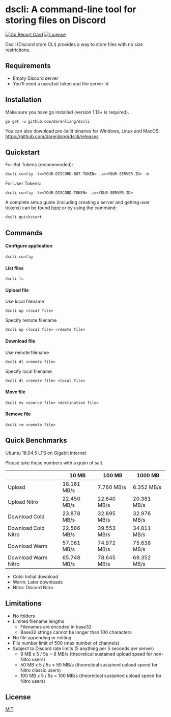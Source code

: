 # dscli: A command-line tool for storing files on Discord

[![Go Report Card](https://goreportcard.com/badge/github.com/darenliang/dscli)](https://goreportcard.com/report/github.com/darenliang/dscli)
[![License](https://img.shields.io/github/license/darenliang/dscli)](https://github.com/darenliang/dscli/blob/master/LICENSE)

Dscli (Discord store CLI) provides a way to store files with no size restrictions.

## Requirements

* Empty Discord server
* You'll need a user/bot token and the server id

## Installation

Make sure you have go installed (version 1.13+ is required).

```
go get -u github.com/darenliang/dscli
```

You can also download pre-built binaries for Windows, Linux and MacOS: https://github.com/darenliang/dscli/releases

## Quickstart

For Bot Tokens (recommended):

```
dscli config -t=<YOUR-DISCORD-BOT-TOKEN> -i=<YOUR-SERVER-ID> -b
```

For User Tokens:

```
dscli config -t=<YOUR-DISCORD-TOKEN> -i=<YOUR-SERVER-ID>
```

A complete setup guide (including creating a server and getting user tokens) can be found [here](https://github.com/darenliang/dscli/blob/master/quickstart/README.md) or by using the command:

```
dscli quickstart
```

## Commands

#### Configure application

```
dscli config
```

#### List files

```
dscli ls
```

#### Upload file

Use local filename

```
dscli up <local file>
```

Specify remote filename

```
dscli up <local file> <remote file>
```

#### Download file

Use remote filename

```
dscli dl <remote file>
```

Specify local filename

```
dscli dl <remote file> <local file>
```

#### Move file

```
dscli mv <source file> <destination file>
```

#### Remove file

```
dscli rm <remote file>
```

## Quick Benchmarks

Ubuntu 18.04.5 LTS on Gigabit internet

Please take these numbers with a grain of salt.

|                     | 10 MB         | 100 MB        | 1000 MB       |
| ------------------- | ------------- | ------------- | ------------- |
| Upload              | 18.161 MB/s   | 7.760 MB/s    | 6.352 MB/s    |
| Upload Nitro        | 22.450 MB/s   | 22.640 MB/s   | 20.381 MB/s   |
| Download Cold       | 23.878 MB/s   | 32.895 MB/s   | 32.976 MB/s   |
| Download Cold Nitro | 22.586 MB/s   | 39.553 MB/s   | 34.811 MB/s   |
| Download Warm       | 57.061 MB/s   | 74.972 MB/s   | 75.638 MB/s   |
| Download Warm Nitro | 65.748 MB/s   | 78.645 MB/s   | 69.352 MB/s   |

* Cold: Initial download
* Warm: Later downloads
* Nitro: Discord Nitro

## Limitations

* No folders
* Limited filename lengths
    * Filenames are encoded in base32
    * Base32 strings cannot be longer than 100 characters
* No file appending or editing
* File number limit of 500 (max number of channels)
* Subject to Discord rate limits (5 anything per 5 seconds per server)
    * 8 MB x 5 / 5s = 8 MB/s (theoretical sustained upload speed for non-Nitro users)
    * 50 MB x 5 / 5s = 50 MB/s (theoretical sustained upload speed for Nitro classic users)
    * 100 MB x 5 / 5s = 100 MB/s (theoretical sustained upload speed for Nitro users)

## License

[MIT](https://github.com/darenliang/dscli/blob/master/LICENSE)
